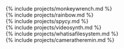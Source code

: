 <div class="projects" markdown="block">
<div markdown="block"> {% include projects/monkeywrench.md %} </div>
<div markdown="block"> {% include projects/rainbow.md %} </div>
<div markdown="block"> {% include projects/spycy.md %} </div>
<div markdown="block"> {% include projects/videosynth.md %} </div>
<div markdown="block"> {% include projects/whatisafilesystem.md %} </div>
<div markdown="block"> {% include projects/cameratheremin.md %} </div>
</div>
